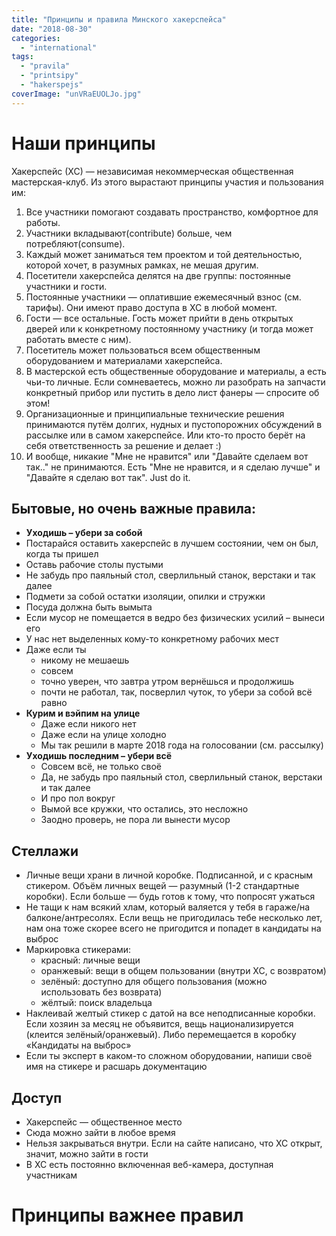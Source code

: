 ```yaml
---
title: "Принципы и правила Минского хакерспейса"
date: "2018-08-30"
categories: 
  - "international"
tags: 
  - "pravila"
  - "printsipy"
  - "hakerspejs"
coverImage: "unVRaEUOLJo.jpg"
---
```


# Наши принципы

Хакерспейс (ХС) — независимая некоммерческая общественная мастерская-клуб. Из этого вырастают принципы участия и пользования им:

1. Все участники помогают создавать пространство, комфортное для работы.
2. Участники вкладывают(contribute) больше, чем потребляют(consume).
3. Каждый может заниматься тем проектом и той деятельностью, которой хочет, в разумных рамках, не мешая другим.
4. Посетители хакерспейса делятся на две группы: постоянные участники и гости.
5. Постоянные участники — оплатившие ежемесячный взнос (см. тарифы). Они имеют право доступа в ХС в любой момент.
6. Гости — все остальные. Гость может прийти в день открытых дверей или к конкретному постоянному участнику (и тогда может работать вместе с ним).
7. Посетитель может пользоваться всем общественным оборудованием и материалами хакерспейса.
8. В мастерской есть общественные оборудование и материалы, а есть чьи-то личные. Если сомневаетесь, можно ли разобрать на запчасти конкретный прибор или пустить в дело лист фанеры — спросите об этом!
9. Организационные и принципиальные технические решения принимаются путём долгих, нудных и пустопорожних обсуждений в рассылке или в самом хакерспейсе. Или кто-то просто берёт на себя ответственность за решение и делает :)
10. И вообще, никакие "Мне не нравится" или "Давайте сделаем вот так.." не принимаются. Есть "Мне не нравится, и я сделаю лучше" и "Давайте я сделаю вот так". Just do it.

## Бытовые, но очень важные правила:

- **Уходишь – убери за собой**
- Постарайся оставить хакерспейс в лучшем состоянии, чем он был, когда ты пришел
- Оставь рабочие столы пустыми
- Не забудь про паяльный стол, сверлильный станок, верстаки и так далее
- Подмети за собой остатки изоляции, опилки и стружки
- Посуда должна быть вымыта
- Если мусор не помещается в ведро без физических усилий – вынеси его
- У нас нет выделенных кому-то конкретному рабочих мест
- Даже если ты
    - никому не мешаешь
    - совсем
    - точно уверен, что завтра утром вернёшься и продолжишь
    - почти не работал, так, посверлил чуток, то убери за собой всё равно
- **Курим и вэйпим на улице**
    - Даже если никого нет
    - Даже если на улице холодно
    - Мы так решили в марте 2018 года на голосовании (см. рассылку)
- **Уходишь последним – убери всё**
    - Cовсем всё, не только своё
    - Да, не забудь про паяльный стол, сверлильный станок, верстаки и так далее
    - И про пол вокруг
    - Вымой все кружки, что остались, это несложно
    - Заодно проверь, не пора ли вынести мусор

## Стеллажи

- Личные вещи храни в личной коробке. Подписанной, и с красным стикером. Объём личных вещей — разумный (1-2 стандартные коробки). Если больше — будь готов к тому, что попросят ужаться
- Не тащи к нам всякий хлам, который валяется у тебя в гараже/на балконе/антресолях. Если вещь не пригодилась тебе несколько лет, нам она тоже скорее всего не пригодится и попадет в кандидаты на выброс
- Маркировка стикерами:
    - красный: личные вещи
    - оранжевый: вещи в общем пользовании (внутри ХС, с возвратом)
    - зелёный: доступно для общего пользования (можно использовать без возврата)
    - жёлтый: поиск владельца
- Наклеивай желтый стикер с датой на все неподписанные коробки. Если хозяин за месяц не объявится, вещь национализируется (клеится зелёный/оранжевый). Либо перемещается в коробку «Кандидаты на выброс»
- Если ты эксперт в каком-то сложном оборудовании, напиши своё имя на стикере и расшарь документацию

## Доступ

- Хакерспейс — общественное место
- Сюда можно зайти в любое время
- Нельзя закрываться внутри. Если на сайте написано, что ХС открыт, значит, можно зайти в гости
- В ХС есть постоянно включенная веб-камера, доступная участникам

# Принципы важнее правил
